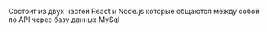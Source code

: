 
Состоит из двух частей React и Node.js которые общаются между собой по API через базу данных MySql
